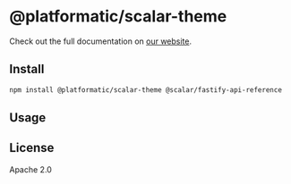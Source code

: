 # @platformatic/scalar-theme

Check out the full documentation on [our website](https://docs.platformatic.dev/docs/reference/sql-openapi/introduction).

## Install

```sh
npm install @platformatic/scalar-theme @scalar/fastify-api-reference
```

## Usage


## License

Apache 2.0
